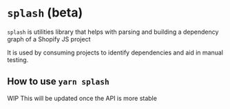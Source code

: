 # `splash` (beta)

`splash` is utilities library that helps with parsing and building a dependency graph of a Shopify JS project

It is used by consuming projects to identify dependencies and aid in manual testing.

## How to use `yarn splash`

WIP This will be updated once the API is more stable
